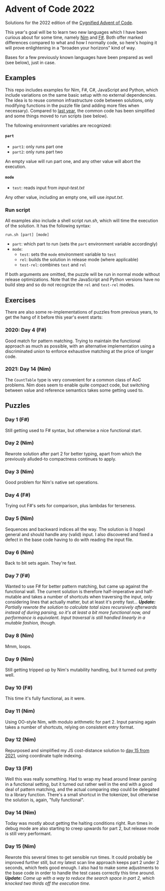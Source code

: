 Advent of Code 2022
===================

Solutions for the 2022 edition of the [Cygnified Advent of Code](https://aoc-2022.cygni.se/).

This year's goal will be to learn two new languages which I have been curious about for some time, namely
[Nim](https://nim-lang.org/) and [F#](https://fsharp.org/). Both offer marked differences compared to what and how I normally code,
so here's hoping it will prove enlightening in a "broaden your horizons" kind of way.

Bases for a few previously known languages have been prepared as well (see below), just in case.


Examples
--------

This repo includes examples for Nim, F#, C#, JavaScript and Python, which include variations on the same basic setup with no external dependencies. The idea is to reuse common infrastructure code between solutions, only modifying functions in the puzzle file (and adding more files when necessary). Compared to [last year](https://github.com/lrc-se/aoc-2021), the common code has been simplified and some things moved to run scripts (see below).

The following environment variables are recognized:

#### `part`

- `part1`: only runs part one
- `part2`: only runs part two

An empty value will run part one, and any other value will abort the execution.

#### `mode`

- `test`: reads input from *input-test.txt*

Any other value, including an empty one, will use *input.txt*.

### Run script

All examples also include a shell script *run.sh*, which will time the execution of the solution. It has the following syntax:

`run.sh [part] [mode]`

- `part`: which part to run (sets the `part` environment variable accordingly)
- `mode`:
  - `test`: sets the `mode` environment variable to `test`
  - `rel`: builds the solution in release mode (where applicable)
  - `test-rel`: combines `test` and `rel`

If both arguments are omitted, the puzzle will be run in normal mode without release optimizations.
Note that the JavaScript and Python versions have no build step and so do not recognize the `rel` and `test-rel` modes.


Exercises
---------

There are also some re-implementations of puzzles from previous years, to get the hang of it before this year's event starts:

### 2020: Day 4 (F#)

Good match for pattern matching. Trying to maintain the functional approach as much as possible, with an alternative implementation using a discriminated union to enforce exhaustive matching at the price of longer code.

### 2021: Day 14 (Nim)

The `CountTable` type is very convenient for a common class of AoC problems. Nim does seem to enable quite compact code, but switching between value and reference semantics takes some getting used to.

Puzzles
-------

### Day 1 (F#)

Still getting used to F# syntax, but otherwise a nice functional start.

### Day 2 (Nim)

Rewrote solution after part 2 for better typing, apart from which the previously alluded-to compactness continues to apply.

### Day 3 (Nim)

Good problem for Nim's native set operations.

### Day 4 (F#)

Trying out F#'s sets for comparison, plus lambdas for terseness.

### Day 5 (Nim)

Sequences and backward indices all the way. The solution is (I hope) general and should handle any (valid) input.
I also discovered and fixed a defect in the base code having to do with reading the input file.

### Day 6 (Nim)

Back to bit sets again. They're fast.

### Day 7 (F#)

Wanted to use F# for better pattern matching, but came up against the functional wall. The current solution is therefore half-imperative and half-mutable and takes a number of shortcuts when traversing the input, only considering lines that actually matter, but at least it's pretty fast...
*__Update:__ Partially rewrote the solution to calculate total sizes recursively afterwards instead of during parsing, so it's at least a bit more functional now, and performance is equivalent. Input traversal is still handled linearly in a mutable fashion, though.*

### Day 8 (Nim)

Mmm, loops.

### Day 9 (Nim)

Still getting tripped up by Nim's mutability handling, but it turned out pretty well.

### Day 10 (F#)

This time it's fully functional, as it were.

### Day 11 (Nim)

Using OO-style Nim, with modulo arithmetic for part 2. Input parsing again takes a number of shortcuts, relying on consistent entry format.

### Day 12 (Nim)

Repurposed and simplified my JS cost-distance solution to [day 15 from 2021](https://github.com/lrc-se/aoc-2021/tree/main/day15), using coordinate tuple indexing.

### Day 13 (F#)

Well this was really something. Had to wrap my head around linear parsing in a functional setting, but it turned out rather well in the end with a good deal of pattern matching, and the actual comparing step could be delegated to a library function. There's a small shortcut in the tokenizer, but otherwise the solution is, again, "fully functional".

### Day 14 (Nim)

Today was mostly about getting the halting conditions right. Run times in debug mode are also starting to creep upwards for part 2, but release mode is still very performant.

### Day 15 (Nim)

Rewrote this several times to get sensible run times. It could probably be improved further still, but my latest scan line approach keeps part 2 under 2 seconds, which feels good enough. I also had to make some adjustments to the base code in order to handle the test cases correctly this time around.
*__Update:__ Came up with a way to reduce the search space in part 2, which knocked two thirds off the execution time.*
